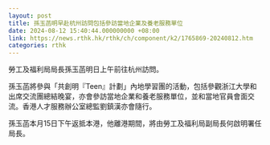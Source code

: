 ```yaml
---
layout: post
title: 孫玉菡明早赴杭州訪問包括參訪當地企業及養老服務單位
date: 2024-08-12 15:40:44.000000000 +08:00
link: https://news.rthk.hk/rthk/ch/component/k2/1765869-20240812.htm
categories: rthk
---
```


勞工及福利局局長孫玉菡明日上午前往杭州訪問。

孫玉菡將參與「共創明『Teen』計劃」內地學習團的活動，包括參觀浙江大學和出席交流團總結晚宴，亦會參訪當地企業和養老服務單位，並和當地官員會面交流。香港人才服務辦公室總監劉鎮漢亦會隨行。
 
孫玉菡本月15日下午返抵本港，他離港期間，將由勞工及福利局副局長何啟明署任局長。
